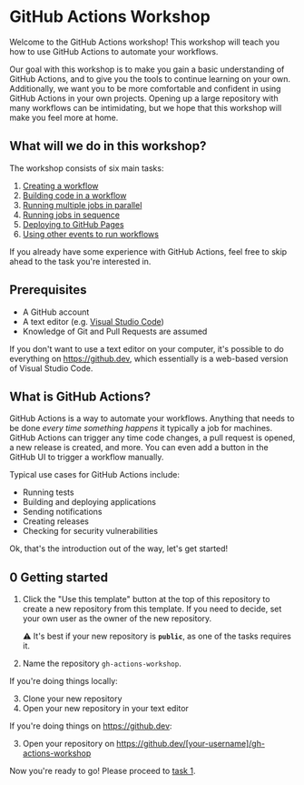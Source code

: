 # GitHub Actions Workshop

Welcome to the GitHub Actions workshop!
This workshop will teach you how to use GitHub Actions to automate your workflows.

Our goal with this workshop is to make you gain a basic understanding of GitHub Actions, and to give you the tools to continue learning on your own.
Additionally, we want you to be more comfortable and confident in using GitHub Actions in your own projects.
Opening up a large repository with many workflows can be intimidating, but we hope that this workshop will make you feel more at home.

## What will we do in this workshop?

The workshop consists of six main tasks:

1. [Creating a workflow](./tasks/1/README.md)
2. [Building code in a workflow](./tasks/2/README.md)
3. [Running multiple jobs in parallel](./tasks/3/README.md)
4. [Running jobs in sequence](./tasks/4/README.md)
5. [Deploying to GitHub Pages](./tasks/5/README.md)
6. [Using other events to run workflows](./tasks/6/README.md)

If you already have some experience with GitHub Actions, feel free to skip ahead to the task you're interested in.

## Prerequisites

- A GitHub account
- A text editor (e.g. [Visual Studio Code](https://code.visualstudio.com/))
- Knowledge of Git and Pull Requests are assumed

If you don't want to use a text editor on your computer, it's possible to do everything on <https://github.dev>, which essentially is a web-based version of Visual Studio Code.

## What is GitHub Actions?

GitHub Actions is a way to automate your workflows.
Anything that needs to be done _every time something happens_ it typically a job for machines.
GitHub Actions can trigger any time code changes, a pull request is opened, a new release is created, and more.
You can even add a button in the GitHub UI to trigger a workflow manually.

Typical use cases for GitHub Actions include:

- Running tests
- Building and deploying applications
- Sending notifications
- Creating releases
- Checking for security vulnerabilities

Ok, that's the introduction out of the way, let's get started!

## 0 Getting started

1. Click the "Use this template" button at the top of this repository to create a new repository from this template.
   If you need to decide, set your own user as the owner of the new repository.

   ⚠️ It's best if your new repository is **`public`**, as one of the tasks requires it.

2. Name the repository `gh-actions-workshop`.

If you're doing things locally:

3. Clone your new repository
4. Open your new repository in your text editor

If you're doing things on <https://github.dev>:

3. Open your repository on <https://github.dev/[your-username]/gh-actions-workshop>

Now you're ready to go!
Please proceed to [task 1](tasks/1/README.md).
